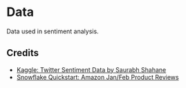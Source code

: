 # Data

Data used in sentiment analysis.

## Credits

* [Kaggle: Twitter Sentiment Data by Saurabh Shahane](https://www.kaggle.com/datasets/saurabhshahane/twitter-sentiment-dataset/data)
* [Snowflake Quickstart: Amazon Jan/Feb Product Reviews](https://us-west-1.console.aws.amazon.com/s3/buckets/sfquickstarts)
